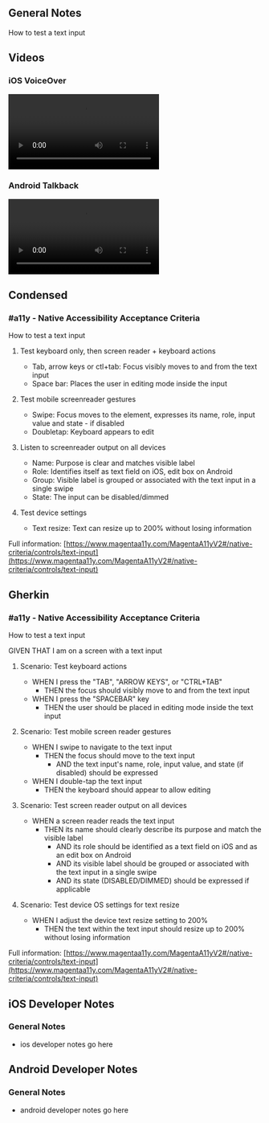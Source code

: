 ## General Notes

How to test a text input

## Videos

### iOS VoiceOver

<video controls>
  <source src="media/video/native/text-input/text-input_IosVoiceOver.mp4" type="video/mp4">
  Your browser does not support the video tag.
</video>

### Android Talkback

<video controls>
  <source src="media/video/native/text-input/text-input_AndroidTalkback.mp4" type="video/mp4">
  Your browser does not support the video tag.
</video>

## Condensed

### #a11y - Native Accessibility Acceptance Criteria

How to test a text input

1. Test keyboard only, then screen reader + keyboard actions

   - Tab, arrow keys or ctl+tab: Focus visibly moves to and from the text input 
   - Space bar: Places the user in editing mode inside the input

2. Test mobile screenreader gestures

   - Swipe: Focus moves to the element, expresses its name, role, input value and state - if disabled
   - Doubletap: Keyboard appears to edit

3. Listen to screenreader output on all devices

   - Name: Purpose is clear and matches visible label
   - Role: Identifies itself as text field on iOS, edit box on Android
   - Group: Visible label is grouped or associated with the text input in a single swipe
   - State: The input can be disabled/dimmed

4. Test device settings

   - Text resize: Text can resize up to 200% without losing information

Full information: [https://www.magentaa11y.com/MagentaA11yV2#/native-criteria/controls/text-input](https://www.magentaa11y.com/MagentaA11yV2#/native-criteria/controls/text-input)

## Gherkin

### #a11y - Native Accessibility Acceptance Criteria

How to test a text input

GIVEN THAT I am on a screen with a text input

1. Scenario: Test keyboard actions

   - WHEN I press the "TAB", "ARROW KEYS", or "CTRL+TAB" 
      - THEN the focus should visibly move to and from the text input 
   - WHEN I press the "SPACEBAR" key 
      - THEN the user should be placed in editing mode inside the text input 

2. Scenario: Test mobile screen reader gestures

   - WHEN I swipe to navigate to the text input 
      - THEN the focus should move to the text input 
         - AND the text input's name, role, input value, and state (if disabled) should be expressed 
   - WHEN I double-tap the text input 
      - THEN the keyboard should appear to allow editing 

3. Scenario: Test screen reader output on all devices

   - WHEN a screen reader reads the text input 
      - THEN its name should clearly describe its purpose and match the visible label 
         - AND its role should be identified as a text field on iOS and as an edit box on Android 
         - AND its visible label should be grouped or associated with the text input in a single swipe 
         - AND its state (DISABLED/DIMMED) should be expressed if applicable 

4. Scenario: Test device OS settings for text resize

   - WHEN I adjust the device text resize setting to 200%
      - THEN the text within the text input should resize up to 200% without losing information 

Full information: [https://www.magentaa11y.com/MagentaA11yV2#/native-criteria/controls/text-input](https://www.magentaa11y.com/MagentaA11yV2#/native-criteria/controls/text-input)

## iOS Developer Notes
### General Notes
- ios developer notes go here

## Android Developer Notes
### General Notes
- android developer notes go here
